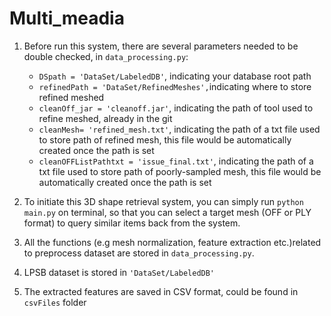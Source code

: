 # Multi_meadia

1. Before run this system, there are several parameters needed to be double checked, in  `data_processing.py`:
    * `DSpath = 'DataSet/LabeledDB'`, indicating your database root path
    * `refinedPath = 'DataSet/RefinedMeshes',`indicating where to store refined meshed
    * `cleanOff_jar = 'cleanoff.jar'`, indicating the path of tool used to refine meshed, already in the git
    * `cleanMesh= 'refined_mesh.txt'`, indicating the path of a txt file used to store path of refined mesh, this file would be automatically created once the path is set
    * `cleanOFFListPathtxt = 'issue_final.txt'`, indicating the path of a txt file used to store path of poorly-sampled mesh, this file would be automatically created once the path is set

1. To initiate this 3D shape retrieval system, you can simply run `python main.py` on terminal, so that you can select a target mesh (OFF or PLY format) to query similar items back from the system.
2. All the functions (e.g mesh normalization, feature extraction etc.)related to preprocess dataset are stored in `data_processing.py`.
3. LPSB dataset is stored in `'DataSet/LabeledDB'`
4. The extracted features are saved in CSV format, could be found in `csvFiles` folder


